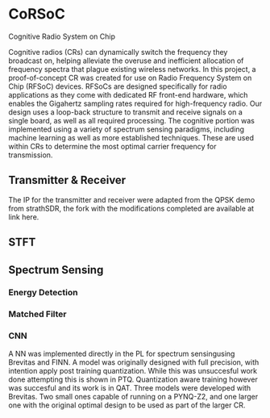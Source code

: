 # CoRSoC
Cognitive Radio System on Chip

Cognitive radios (CRs) can dynamically switch the frequency they broadcast on, helping alleviate the overuse and inefficient allocation of frequency spectra that plague existing wireless networks. In this project, a proof-of-concept CR was created for use on Radio Frequency System on Chip (RFSoC) devices. RFSoCs are designed specifically for radio applications as they come with dedicated RF front-end hardware, which enables the Gigahertz sampling rates required for high-frequency radio. Our design uses a loop-back structure to transmit and receive signals on a single board, as well as all required processing. The cognitive portion was implemented using a variety of spectrum sensing paradigms, including machine learning as well as more established techniques. These are used within CRs to determine the most optimal carrier frequency for transmission. 

## Transmitter & Receiver
The IP for the transmitter and receiver were adapted from the QPSK demo from strathSDR, the fork with the modifications completed are available at link here.

## STFT

## Spectrum Sensing

### Energy Detection

### Matched Filter

### CNN
A NN was implemented directly in the PL for spectrum sensingusing Brevitas and FINN. A model was originally designed with full precision, with intention apply post training quantization. While this was unsuccesful work done attempting this is shown in PTQ. Quantization aware training however was succesful and its work is in QAT. Three models were developed with Brevitas. Two small ones capable of running on a PYNQ-Z2, and one larger one with the original optimal design to be used as part of the larger CR.
